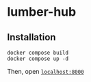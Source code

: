 # lumber-hub

## Installation

```
docker compose build
docker compose up -d
```

Then, open [`localhost:8000`](http://localhost:8000)

